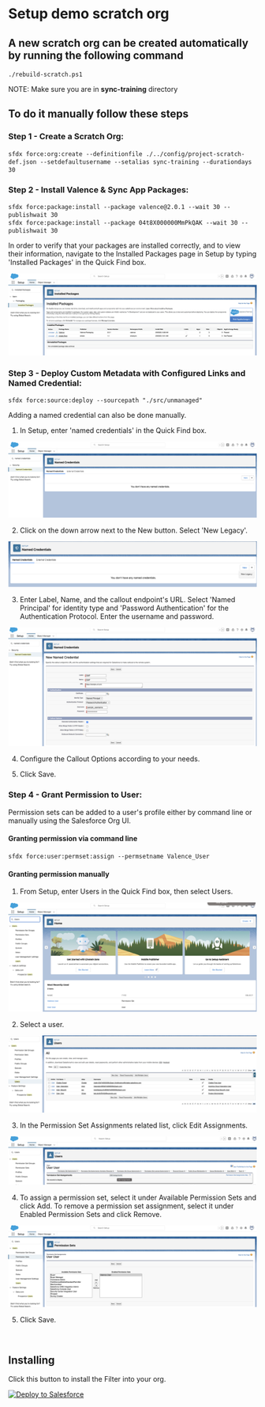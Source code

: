 # Setup demo scratch org

## A new scratch org can be created automatically by running the following command

```
./rebuild-scratch.ps1
```

NOTE: Make sure you are in __sync-training__ directory


## To do it manually follow these steps
### Step 1 - Create a Scratch Org:

```
sfdx force:org:create --definitionfile ./../config/project-scratch-def.json --setdefaultusername --setalias sync-training --durationdays 30
```

### Step 2 - Install Valence & Sync App Packages:

```
sfdx force:package:install --package valence@2.0.1 --wait 30 --publishwait 30
sfdx force:package:install --package 04t8X000000MmPkQAK --wait 30 --publishwait 30
```

In order to verify that your packages are installed correctly, and to view their information, navigate to the Installed Packages page in Setup by typing 'Installed Packages' in the Quick Find box.

![Installed Packages](docs/images/installed_packages.png)

### Step 3 - Deploy Custom Metadata with Configured Links and Named Credential:

```
sfdx force:source:deploy --sourcepath "./src/unmanaged"
```

Adding a named credential can also be done manually.

1. In Setup, enter 'named credentials' in the Quick Find box.

![Named Credentials](docs/images/named_credentials.png)

2. Click on the down arrow next to the New button. Select 'New Legacy'.

![New Legacy](docs/images/new_legacy.png)

3. Enter Label, Name, and the callout endpoint's URL. Select 'Named Principal' for identity type and 'Password Authentication' for the Authentication Protocol. Enter the username and password.

![New Named Credential Creation](docs/images/new_named_credential.png)

4. Configure the Callout Options according to your needs.

5. Click Save.


### Step 4 - Grant Permission to User:

Permission sets can be added to a user's profile either by command line or manually using the Salesforce Org UI.

#### Granting permission via command line

```
sfdx force:user:permset:assign --permsetname Valence_User
```

#### Granting permission manually

1. From Setup, enter Users in the Quick Find box, then select Users.

![User Search](docs/images/users_lookup.png)

2. Select a user.

![Select a User](docs/images/select_user.png)

3. In the Permission Set Assignments related list, click Edit Assignments.

![Permission Set Assignments](docs/images/permission_set_assignments.png)

4. To assign a permission set, select it under Available Permission Sets and click Add. To remove a permission set assignment, select it  under Enabled Permission Sets and click Remove.

![Assign Valence User Permission Set](docs/images/valence_user_assigned.png)

5. Click Save.

<br>

## Installing

Click this button to install the Filter into your org.

<a href="https://githubsfdeploy.herokuapp.com?owner=valence-filters&repo=constants&ref=main">
  <img alt="Deploy to Salesforce"
       src="https://raw.githubusercontent.com/afawcett/githubsfdeploy/master/deploy.png">
</a>